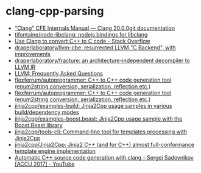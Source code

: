 clang-cpp-parsing
=================
- [“Clang” CFE Internals Manual — Clang 20.0.0git documentation](https://clang.llvm.org/docs/InternalsManual.html)
- [tjfontaine/node-libclang: nodejs bindings for libclang](https://github.com/tjfontaine/node-libclang)
- [Use Clang to convert C++ to C code - Stack Overflow](https://stackoverflow.com/questions/37082302/use-clang-to-convert-c-to-c-code)
- [draperlaboratory/llvm-cbe: resurrected LLVM "C Backend", with improvements](https://github.com/draperlaboratory/llvm-cbe)
- [draperlaboratory/fracture: an architecture-independent decompiler to LLVM IR](https://github.com/draperlaboratory/fracture)
- [LLVM: Frequently Asked Questions](https://releases.llvm.org/3.1/docs/FAQ.html#translatecxx)
- [flexferrum/autoprogrammer: C++ to C++ code generation tool (enum2string conversion, serialization, reflection etc.)](https://github.com/flexferrum/autoprogrammer)
- [flexferrum/autoprogrammer: C++ to C++ code generation tool (enum2string conversion, serialization, reflection etc.)](https://github.com/flexferrum/autoprogrammer)
- [jinja2cpp/examples-build: Jinja2Cpp usage samples in various build/dependency modes](https://github.com/jinja2cpp/examples-build)
- [jinja2cpp/examples-boost.beast: Jinja2Cpp usage sample with the Boost.Beast library](https://github.com/jinja2cpp/examples-boost.beast)
- [jinja2cpp/tools-cli: Command-line tool for templates processing with Jinja2Cpp](https://github.com/jinja2cpp/tools-cli)
- [jinja2cpp/Jinja2Cpp: Jinja2 C++ (and for C++) almost full-conformance template engine implementation](https://github.com/jinja2cpp/Jinja2Cpp)
- [Automatic C++ source code generation with clang - Sergei Sadovnikov [ACCU 2017] - YouTube](https://www.youtube.com/watch?v=aPTyatTI42k)

